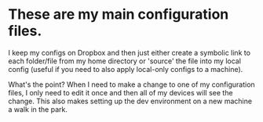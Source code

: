 # These are my main configuration files. 

I keep my configs on Dropbox and then just either create a symbolic link to each folder/file from my home directory or 'source' the file into my local config (useful if you need to also apply local-only configs to a machine).

What's the point? When I need to make a change to one of my configuration files, I only need to edit it once and then all of my devices will see the change. This also makes setting up the dev environment on a new machine a walk in the park. 
